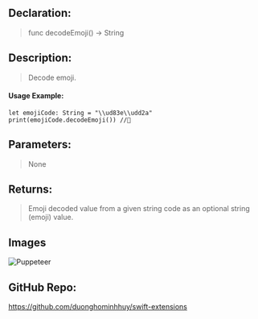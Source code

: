 ## Declaration: 
> func decodeEmoji() -> String


## Description: 
> Decode emoji.


#### Usage Example: 
`````
let emojiCode: String = "\\ud83e\\udd2a"
print(emojiCode.decodeEmoji()) //🤪
`````

## Parameters: 
> None


## Returns: 
> Emoji decoded value from a given string code as an optional string (emoji) value.


## Images
![Puppeteer](https://octodex.github.com/images/puppeteer.png)


## GitHub Repo:
https://github.com/duonghominhhuy/swift-extensions




